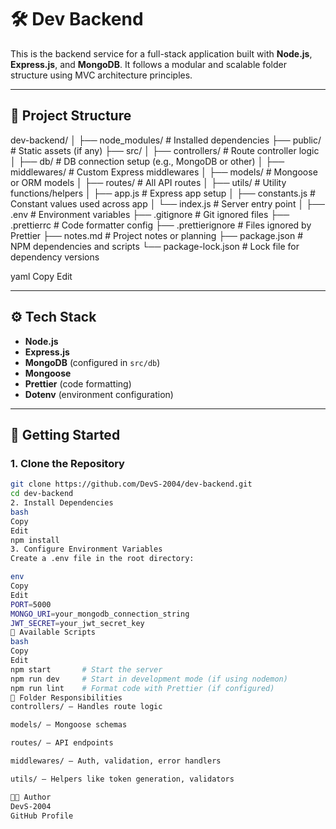 # 🛠️ Dev Backend

This is the backend service for a full-stack application built with **Node.js**, **Express.js**, and **MongoDB**. It follows a modular and scalable folder structure using MVC architecture principles.

---

## 📁 Project Structure

dev-backend/
│
├── node_modules/ # Installed dependencies
├── public/ # Static assets (if any)
├── src/
│ ├── controllers/ # Route controller logic
│ ├── db/ # DB connection setup (e.g., MongoDB or other)
│ ├── middlewares/ # Custom Express middlewares
│ ├── models/ # Mongoose or ORM models
│ ├── routes/ # All API routes
│ ├── utils/ # Utility functions/helpers
│ ├── app.js # Express app setup
│ ├── constants.js # Constant values used across app
│ └── index.js # Server entry point
│
├── .env # Environment variables
├── .gitignore # Git ignored files
├── .prettierrc # Code formatter config
├── .prettierignore # Files ignored by Prettier
├── notes.md # Project notes or planning
├── package.json # NPM dependencies and scripts
└── package-lock.json # Lock file for dependency versions

yaml
Copy
Edit

---

## ⚙️ Tech Stack

- **Node.js**
- **Express.js**
- **MongoDB** (configured in `src/db`)
- **Mongoose**
- **Prettier** (code formatting)
- **Dotenv** (environment configuration)

---

## 🚀 Getting Started

### 1. Clone the Repository

```bash
git clone https://github.com/DevS-2004/dev-backend.git
cd dev-backend
2. Install Dependencies
bash
Copy
Edit
npm install
3. Configure Environment Variables
Create a .env file in the root directory:

env
Copy
Edit
PORT=5000
MONGO_URI=your_mongodb_connection_string
JWT_SECRET=your_jwt_secret_key
📌 Available Scripts
bash
Copy
Edit
npm start       # Start the server
npm run dev     # Start in development mode (if using nodemon)
npm run lint    # Format code with Prettier (if configured)
📁 Folder Responsibilities
controllers/ – Handles route logic

models/ – Mongoose schemas

routes/ – API endpoints

middlewares/ – Auth, validation, error handlers

utils/ – Helpers like token generation, validators

🧑‍💻 Author
DevS-2004
GitHub Profile
